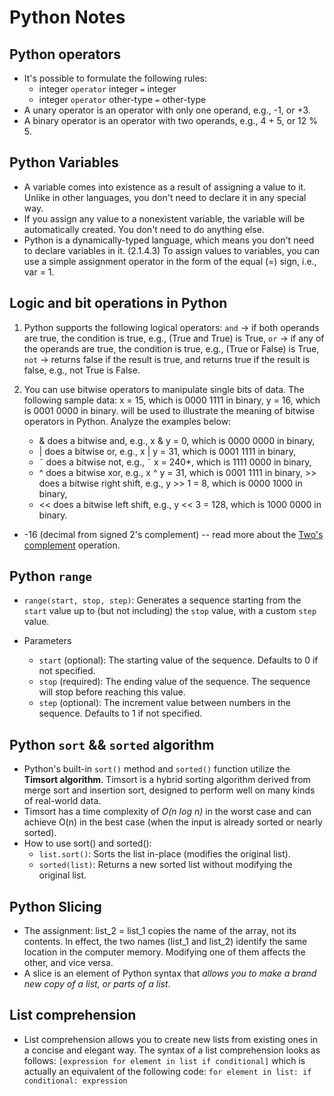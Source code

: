 # Python Notes

## Python operators

- It's possible to formulate the following rules:
  - integer `operator` integer `=` integer
  - integer `operator` other-type `=` other-type
- A unary operator is an operator with only one operand, e.g., -1, or +3.
- A binary operator is an operator with two operands, e.g., 4 + 5, or 12 % 5.

## Python Variables

- A variable comes into existence as a result of assigning a value to it.
  Unlike in other languages, you don't need to declare it in any special way.
- If you assign any value to a nonexistent variable,
  the variable will be automatically created. You don't need to do anything else.
- Python is a dynamically-typed language, which means you don't need to declare
  variables in it. (2.1.4.3) To assign values to variables, you can use a simple
  assignment operator in the form of the equal (=) sign, i.e., var = 1.

## Logic and bit operations in Python

1. Python supports the following logical operators:
   `and` → if both operands are true, the condition is true, e.g., (True and True) is True,
   `or` → if any of the operands are true, the condition is true, e.g., (True or False) is True,
   `not` → returns false if the result is true, and returns true if the result is false, e.g., not True is False.

2. You can use bitwise operators to manipulate single bits of data. The following sample data:
   x = 15, which is 0000 1111 in binary,
   y = 16, which is 0001 0000 in binary.
   will be used to illustrate the meaning of bitwise operators in Python. Analyze the examples below:
   - & does a bitwise and, e.g., x & y = 0, which is 0000 0000 in binary,
   - | does a bitwise or, e.g., x | y = 31, which is 0001 1111 in binary,
   - ˜ does a bitwise not, e.g., ˜ x = 240\*, which is 1111 0000 in binary,
   - ^ does a bitwise xor, e.g., x ^ y = 31, which is 0001 1111 in binary, >> does a bitwise right shift, e.g., y >> 1 = 8, which is 0000 1000 in binary,
   - << does a bitwise left shift, e.g., y << 3 = 128, which is 1000 0000 in binary.

- -16 (decimal from signed 2's complement) -- read more about the [Two's complement](https://en.wikipedia.org/wiki/Two%27s_complement) operation.

## Python `range`

- `range(start, stop, step)`: Generates a sequence starting from the `start` value up to (but not including) the `stop` value, with a custom `step` value.
- Parameters

  - `start` (optional): The starting value of the sequence. Defaults to 0 if not specified.
  - `stop` (required): The ending value of the sequence. The sequence will stop before reaching this value.
  - `step` (optional): The increment value between numbers in the sequence. Defaults to 1 if not specified.

## Python `sort` && `sorted` algorithm

- Python's built-in `sort()` method and `sorted()` function utilize the **Timsort algorithm**. Timsort is a hybrid sorting algorithm derived from merge sort and insertion sort, designed to perform well on many kinds of real-world data.
- Timsort has a time complexity of _O(n log n)_ in the worst case and can achieve O(n) in the best case (when the input is already sorted or nearly sorted).
- How to use sort() and sorted():
  - `list.sort()`: Sorts the list in-place (modifies the original list).
  - `sorted(list)`: Returns a new sorted list without modifying the original list.

## Python Slicing

- The assignment: list_2 = list_1 copies the name of the array, not its contents. In effect, the two names (list_1 and list_2) identify the same location in the computer memory. Modifying one of them affects the other, and vice versa.
- A slice is an element of Python syntax that _allows you to make a brand new copy of a list, or parts of a list_.

## List comprehension

- List comprehension allows you to create new lists from existing ones in a concise and elegant way. The syntax of a list comprehension looks as follows:
  `[expression for element in list if conditional]`
  which is actually an equivalent of the following code:
  `for element in list:
  if conditional:
      expression`
